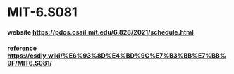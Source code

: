 # MIT-6.S081
#### website https://pdos.csail.mit.edu/6.828/2021/schedule.html
#### reference https://csdiy.wiki/%E6%93%8D%E4%BD%9C%E7%B3%BB%E7%BB%9F/MIT6.S081/
